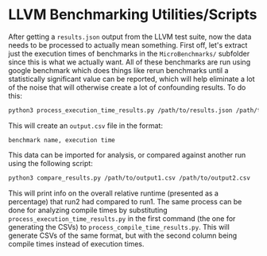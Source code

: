 # LLVM Benchmarking Utilities/Scripts

After getting a `results.json` output from the LLVM test suite, now
the data needs to be processed to actually mean something. First off,
let's extract just the execution times of benchmarks in the 
`MicroBenchmarks/` subfolder since this is what we actually want. All
of these benchmarks are run using google benchmark which does things
like rerun benchmarks until a statistically significant value can be
reported, which will help eliminate a lot of the noise that will otherwise
create a lot of confounding results. To do this:
```bash
python3 process_execution_time_results.py /path/to/results.json /path/to/output.csv
```
This will create an `output.csv` file in the format:
```
benchmark name, execution time
```
This data can be imported for analysis, or compared against another
run using the following script:
```bash
python3 compare_results.py /path/to/output1.csv /path/to/output2.csv
```
This will print info on the overall relative runtime (presented as a 
percentage) that run2 had compared to run1. The same process can be
done for analyzing compile times by substituting
`process_execution_time_results.py` in the first command (the one for
generating the CSVs) to `process_compile_time_results.py`. This will
generate CSVs of the same format, but with the second column being
compile times instead of execution times.